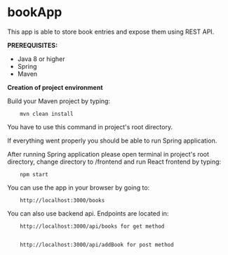 # bookApp

This app is able to store book entries and expose them using REST API.

**PREREQUISITES:**
- Java 8 or higher
- Spring
- Maven

**Creation of project environment**

Build your Maven project by typing:
    
    
        mvn clean install


You have to use this command in project's root directory.

If everything went properly you should be able to run Spring application.


After running Spring application please open terminal in project's root directory, change directory to /frontend and run 
React frontend by typing:
    
    
        npm start

You can use the app in your browser by going to:

    
        http://localhost:3000/books



You can also use backend api. Endpoints are located in:

    
        http://localhost:3000/api/books for get method


        http://localhost:3000/api/addBook for post method
